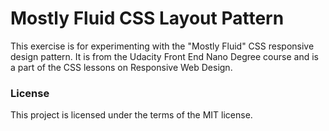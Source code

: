 # Mostly Fluid CSS Layout Pattern
This exercise is for experimenting with the "Mostly Fluid" CSS responsive design pattern. It is from the Udacity Front End Nano Degree course and is a part of the CSS lessons on Responsive Web Design.

### License
This project is licensed under the terms of the MIT license.
